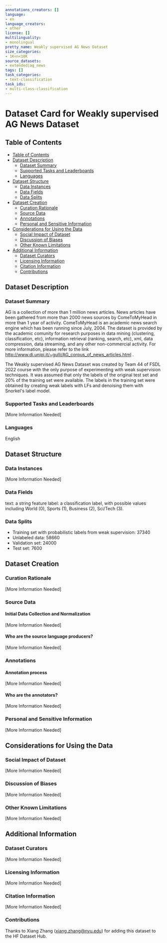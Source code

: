 ```yaml
---
annotations_creators: []
language:
- en
language_creators:
- other
license: []
multilinguality:
- monolingual
pretty_name: Weakly supervised AG News Dataset
size_categories:
- 1K<n<10K
source_datasets:
- extended|ag_news
tags: []
task_categories:
- text-classification
task_ids:
- multi-class-classification
---
```


# Dataset Card for Weakly supervised AG News Dataset
## Table of Contents
- [Table of Contents](#table-of-contents)
- [Dataset Description](#dataset-description)
  - [Dataset Summary](#dataset-summary)
  - [Supported Tasks and Leaderboards](#supported-tasks-and-leaderboards)
  - [Languages](#languages)
- [Dataset Structure](#dataset-structure)
  - [Data Instances](#data-instances)
  - [Data Fields](#data-fields)
  - [Data Splits](#data-splits)
- [Dataset Creation](#dataset-creation)
  - [Curation Rationale](#curation-rationale)
  - [Source Data](#source-data)
  - [Annotations](#annotations)
  - [Personal and Sensitive Information](#personal-and-sensitive-information)
- [Considerations for Using the Data](#considerations-for-using-the-data)
  - [Social Impact of Dataset](#social-impact-of-dataset)
  - [Discussion of Biases](#discussion-of-biases)
  - [Other Known Limitations](#other-known-limitations)
- [Additional Information](#additional-information)
  - [Dataset Curators](#dataset-curators)
  - [Licensing Information](#licensing-information)
  - [Citation Information](#citation-information)
  - [Contributions](#contributions)

## Dataset Description

### Dataset Summary

AG is a collection of more than 1 million news articles. News articles have been gathered from more than 2000 news sources by ComeToMyHead in more than 1 year of activity. ComeToMyHead is an academic news search engine which has been running since July, 2004. The dataset is provided by the academic comunity for research purposes in data mining (clustering, classification, etc), information retrieval (ranking, search, etc), xml, data compression, data streaming, and any other non-commercial activity. For more information, please refer to the link http://www.di.unipi.it/~gulli/AG_corpus_of_news_articles.html .

The Weakly supervised AG News Dataset was created by Team 44 of FSDL 2022 course with the only purpose of experimenting with weak supervision techniques. It was assumed that only the labels of the original test set and 20% of the training set were available. The labels in the training set were obtained by creating weak labels with LFs and denoising them with Snorkel's label model.

### Supported Tasks and Leaderboards

[More Information Needed]

### Languages

English

## Dataset Structure

### Data Instances

[More Information Needed]

### Data Fields

text: a string feature
label: a classification label, with possible values including World (0), Sports (1), Business (2), Sci/Tech (3).

### Data Splits

- Training set with probabilistic labels from weak supervision: 37340
- Unlabeled data: 58660
- Validation set: 24000
- Test set: 7600

## Dataset Creation

### Curation Rationale

[More Information Needed]

### Source Data

#### Initial Data Collection and Normalization

[More Information Needed]

#### Who are the source language producers?

[More Information Needed]

### Annotations

#### Annotation process

[More Information Needed]

#### Who are the annotators?

[More Information Needed]

### Personal and Sensitive Information

[More Information Needed]

## Considerations for Using the Data

### Social Impact of Dataset

[More Information Needed]

### Discussion of Biases

[More Information Needed]

### Other Known Limitations

[More Information Needed]

## Additional Information

### Dataset Curators

[More Information Needed]

### Licensing Information

[More Information Needed]

### Citation Information

[More Information Needed]

### Contributions

Thanks to  Xiang Zhang (xiang.zhang@nyu.edu) for adding this dataset to the HF Dataset Hub.